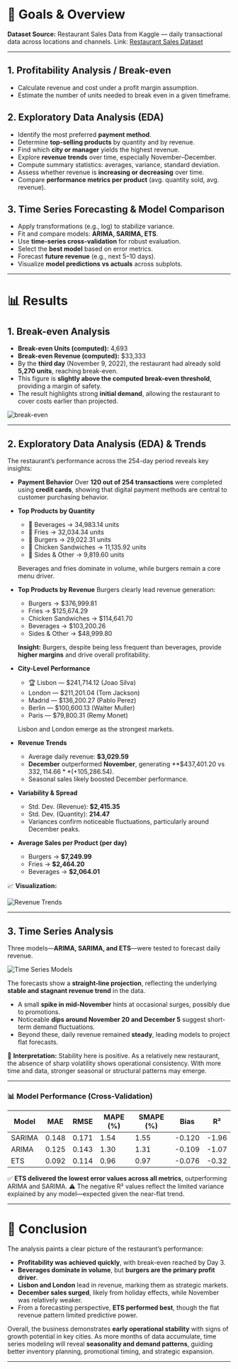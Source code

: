 # 🎯 Goals & Overview

**Dataset Source:**
Restaurant Sales Data from Kaggle — daily transactional data across locations and channels.
Link: [Restaurant Sales Dataset](https://www.kaggle.com/datasets/rohitgrewal/restaurant-sales-data)

---

## 1. Profitability Analysis / Break-even

* Calculate revenue and cost under a profit margin assumption.
* Estimate the number of units needed to break even in a given timeframe.

## 2. Exploratory Data Analysis (EDA)

* Identify the most preferred **payment method**.
* Determine **top-selling products** by quantity and by revenue.
* Find which **city or manager** yields the highest revenue.
* Explore **revenue trends** over time, especially November–December.
* Compute summary statistics: averages, variance, standard deviation.
* Assess whether revenue is **increasing or decreasing** over time.
* Compare **performance metrics per product** (avg. quantity sold, avg. revenue).

## 3. Time Series Forecasting & Model Comparison

* Apply transformations (e.g., log) to stabilize variance.
* Fit and compare models: **ARIMA, SARIMA, ETS**.
* Use **time-series cross-validation** for robust evaluation.
* Select the **best model** based on error metrics.
* Forecast **future revenue** (e.g., next 5–10 days).
* Visualize **model predictions vs actuals** across subplots.

---

# 📊 Results

## 1. Break-even Analysis

* **Break-even Units (computed):** 4,693
* **Break-even Revenue (computed):** $33,333
* By the **third day** (November 9, 2022), the restaurant had already sold **5,270 units**, reaching break-even.
* This figure is **slightly above the computed break-even threshold**, providing a margin of safety.
* The result highlights strong **initial demand**, allowing the restaurant to cover costs earlier than projected.

![break-even](charts/break_even.png)

---

## 2. Exploratory Data Analysis (EDA) & Trends

The restaurant’s performance across the 254-day period reveals key insights:

* **Payment Behavior**
  Over **120 out of 254 transactions** were completed using **credit cards**, showing that digital payment methods are central to customer purchasing behavior.

* **Top Products by Quantity**

  * 🥤 Beverages → 34,983.14 units
  * 🍟 Fries → 32,034.34 units
  * 🍔 Burgers → 29,022.31 units
  * 🍗 Chicken Sandwiches → 11,135.92 units
  * 🥗 Sides & Other → 9,819.60 units

  Beverages and fries dominate in volume, while burgers remain a core menu driver.

* **Top Products by Revenue**
  Burgers clearly lead revenue generation:

  * Burgers → $376,999.81
  * Fries → $125,674.29
  * Chicken Sandwiches → $114,641.70
  * Beverages → $103,200.26
  * Sides & Other → $48,999.80

  **Insight:** Burgers, despite being less frequent than beverages, provide **higher margins** and drive overall profitability.

* **City-Level Performance**

  * 🏆 Lisbon — $241,714.12 (Joao Silva)
  * London — $211,201.04 (Tom Jackson)
  * Madrid — $136,200.27 (Pablo Perez)
  * Berlin — $100,600.13 (Walter Muller)
  * Paris — $79,800.31 (Remy Monet)

  Lisbon and London emerge as the strongest markets.

* **Revenue Trends**

  * Average daily revenue: **$3,029.59**
  * **December** outperformed **November**, generating **$437,401.20 vs $332,114.66** (+$105,286.54).
  * Seasonal sales likely boosted December performance.

* **Variability & Spread**

  * Std. Dev. (Revenue): **$2,415.35**
  * Std. Dev. (Quantity): **214.47**
  * Variances confirm noticeable fluctuations, particularly around December peaks.

* **Average Sales per Product (per day)**

  * Burgers → **$7,249.99**
  * Fries → **$2,464.20**
  * Beverages → **$2,064.01**

📈 **Visualization:**

![Revenue Trends](charts/trends.png)

---

## 3. Time Series Analysis

Three models—**ARIMA, SARIMA, and ETS**—were tested to forecast daily revenue.

![Time Series Models](charts/different_time_series_models.png)


The forecasts show a **straight-line projection**, reflecting the underlying **stable and stagnant revenue trend** in the data.

* A small **spike in mid-November** hints at occasional surges, possibly due to promotions.
* Noticeable **dips around November 20 and December 5** suggest short-term demand fluctuations.
* Beyond these, daily revenue remained **steady**, leading models to project flat forecasts.

📌 **Interpretation:** Stability here is positive. As a relatively new restaurant, the absence of sharp volatility shows operational consistency. With more time and data, stronger seasonal or structural patterns may emerge.

---

### 📊 Model Performance (Cross-Validation)

| Model  | MAE   | RMSE  | MAPE (%) | SMAPE (%) | Bias   | R²    |
| ------ | ----- | ----- | -------- | --------- | ------ | ----- |
| SARIMA | 0.148 | 0.171 | 1.54     | 1.55      | -0.120 | -1.96 |
| ARIMA  | 0.125 | 0.143 | 1.30     | 1.31      | -0.109 | -1.07 |
| ETS    | 0.092 | 0.114 | 0.96     | 0.97      | -0.076 | -0.32 |

✅ **ETS delivered the lowest error values across all metrics**, outperforming ARIMA and SARIMA.
⚠️ The negative R² values reflect the limited variance explained by any model—expected given the near-flat trend.

---

# 📝 Conclusion

The analysis paints a clear picture of the restaurant’s performance:

* **Profitability was achieved quickly**, with break-even reached by Day 3.
* **Beverages dominate in volume**, but **burgers are the primary profit driver**.
* **Lisbon and London** lead in revenue, marking them as strategic markets.
* **December sales surged**, likely from holiday effects, while November was relatively weaker.
* From a forecasting perspective, **ETS performed best**, though the flat revenue pattern limited predictive power.

Overall, the business demonstrates **early operational stability** with signs of growth potential in key cities. As more months of data accumulate, time series modeling will reveal **seasonality and demand patterns**, guiding better inventory planning, promotional timing, and strategic expansion.

---

